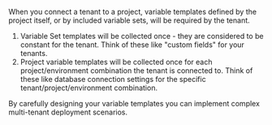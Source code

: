 When you connect a tenant to a project, variable templates defined by the project itself, or by included variable sets, will be required by the tenant.

1. Variable Set templates will be collected once - they are considered to be constant for the tenant. Think of these like "custom fields" for your tenants.
1. Project variable templates will be collected once for each project/environment combination the tenant is connected to. Think of these like database connection settings for the specific tenant/project/environment combination.

By carefully designing your variable templates you can implement complex multi-tenant deployment scenarios.